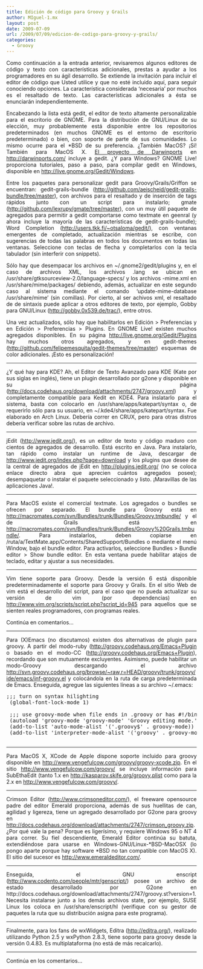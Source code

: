 ```yaml
---
title: Edición de código para Groovy y Grails
author: MIguel-1.mx
layout: post
date: 2009-07-09
url: /2009/07/09/edicion-de-codigo-para-groovy-y-grails/
categories:
  - Groovy
---
```

<p align='justify'>
  Como continuaci&oacute;n a la entrada anterior, revisaremos algunos editores de c&oacute;digo y texto con caracter&iacute;sticas adicionales, prestas a ayudar a los programadores en su &aacute;gil desarrollo. Se extiende la invitaci&oacute;n para incluir el editor de c&oacute;digo que Usted utilice y que no est&eacute; incluido aqu&iacute;, para seguir conociendo opciones. La caracter&iacute;stica considerada &#8216;necesaria&#8217; por muchos es el resaltado de texto. Las caracter&iacute;sticas adicionales a &eacute;sta se enunciar&aacute;n independientemente.
</p>

<p align='justify'>
  Encabezando la lista est&aacute; gedit, el editor de texto altamente personalizable para el escritorio de GNOME. Para la distribuci&oacute;n de GNU/Linux de su elecci&oacute;n, muy probablemente est&aacute; disponible entre los repositorios predeterminados (en muchos GNOME es el entorno de escritorio predeterminado) o bien, con soporte de parte de sus comunidades. Lo mismo ocurre para el *BSD de su preferencia. &iquest;Tambi&eacute;n MacOS? &iexcl;S&iacute;! Tambi&eacute;n para MacOS X. <a href='http://gedit.darwinports.com/'>El proyecto de Darwinports</a> en <a href='http://darwinports.com/'>http://darwinports.com/</a> incluye a gedit. &iquest;Y para Windows? GNOME Live! proporciona tutoriales, paso a paso, para compilar gedit en Windows, disponible en <a href='http://live.gnome.org/Gedit/Windows'>http://live.gnome.org/Gedit/Windows</a>.
</p>

<p align='justify'>
  Entre los paquetes para personalizar gedit para Groovy/Grails/Griffon se encuentran: gedit-grails-bundle (<a href='http://github.com/aeischeid/gedit-grails-bundle/tree/master'>http://github.com/aeischeid/gedit-grails-bundle/tree/master</a>), con archivos para el resaltado y de inserci&oacute;n de tags r&aacute;pidos junto con un script para instalarlo; gmate (<a href='http://github.com/lexrupy/gmate/tree/master'>http://github.com/lexrupy/gmate/tree/master</a>), con un muy &uacute;til paquete de agregados para permitir a gedit comportarse como textmate en geenral (y ahora incluye la mayor&iacute;a de las caracter&iacute;sticas de gedit-grails-bundle); Word Completion (<a href='http://users.tkk.fi/~otsaloma/gedit/'>http://users.tkk.fi/~otsaloma/gedit/</a>), con ventanas emergentes de completado, actualizaci&oacute;n mientras se escribe, con sugerencias de todas las palabras en todos los documentos en todas las ventanas. Seleccione con teclas de flecha y completarlos con la tecla tabulador (sin interferir con snippets).
</p>

<p align='justify'>
  S&oacute;lo hay que desempacar los archivos en ~/.gnome2/gedit/plugins y, en el caso de archivos XML, los archivos .lang se ubican en /usr/share/gtksourceview-2.0/language-specs/ y los archivos -mime.xml en /usr/share/mime/packages/ debiendo, adem&aacute;s, actualizar en este segundo caso al sistema mediante el comando &#8216;update-mime-database /usr/share/mime&#8217; (sin comillas). Por cierto, al ser achivos xml, el resaltado de de sintaxis puede aplicar a otros editores de texto, por ejemplo, Gobby para GNU/Linux (<a href='http://gobby.0x539.de/trac/'>http://gobby.0x539.de/trac/</a>), entre otros.
</p>

<p align='justify'>
  Una vez actualizados, s&oacute;lo hay que habilitarlos en Edici&oacute;n > Preferencias y en Edici&oacute;n > Preferencias > Plugins. En GNOME Live! existen muchos agregados disponibles. En su p&aacute;gina <a href='http://live.gnome.org/Gedit/Plugins'>http://live.gnome.org/Gedit/Plugins</a> hay muchos otros agregados, y en gedit-themes (<a href='http://github.com/felipemesquita/gedit-themes/tree/master'>http://github.com/felipemesquita/gedit-themes/tree/master</a>) esquemas de color adicionales. &iexcl;Esto es personalizaci&oacute;n!
</p>

* * *

<p align='justify'>
  &iquest;Y qu&eacute; hay para KDE? Ah, el Editor de Texto Avanzado para KDE (Kate por sus siglas en ingl&eacute;s), tiene un plugin desarrollado por g2one y disponible en su p&aacute;gina (<a href='http://docs.codehaus.org/download/attachments/2747/groovy.xml'>http://docs.codehaus.org/download/attachments/2747/groovy.xml</a>) y completamente compatible para Kedit en KDE4. Para inslatarlo para el sistema, basta con colocarlo en /usr/share/apps/katepart/syntax o, de requerirlo s&oacute;lo para su usuario, en ~/.kde4/share/apps/katepart/syntax. Fue elaborado en Arch Linux. Deber&iacute;a correr en CRUX, pero para otras distros deber&iacute;a verificar sobre las rutas de archivo.
</p>

* * *

<p align='justify'>
  jEdit (<a href='http://www.jedit.org/'>http://www.jedit.org/</a>), es un editor de texto y c&oacute;digo maduro con cientos de agregados de desarrollo. Est&aacute; escrito en Java. Para instalarlo, tan r&aacute;pido como instalar un runtime de Java, descargar de <a href='http://www.jedit.org/index.php?page=download'>http://www.jedit.org/index.php?page=download</a> y los plugins que desee de la central de agregados de jEdit en <a href='http://plugins.jedit.org/'>http://plugins.jedit.org/</a> (no se coloca enlace directo abra que aprecien cu&aacute;ntos agregados posee); desempaquetar o instalar el paquete seleccionado y listo. &iexcl;Maravillas de las aplicaciones Java!.
</p>

* * *

<p align='justify'>
  Para MacOS existe el comercial textmate. Los agregados o bundles se ofrecen por separado. El bundle para Groovy est&aacute; en <a href='http://macromates.com/svn/Bundles/trunk/Bundles/Groovy.tmbundle/'>http://macromates.com/svn/Bundles/trunk/Bundles/Groovy.tmbundle/</a> y el de Grails est&aacute; en <a href='http://macromates.com/svn/Bundles/trunk/Bundles/Groovy%20Grails.tmbundle/'>http://macromates.com/svn/Bundles/trunk/Bundles/Groovy%20Grails.tmbundle/</a>. Para instalarlos, deben copiarse en /ruta/a/TextMate.app/Contents/SharedSupport/Bundles o mediante el men&uacute; Window, bajo el bundle editor. Para activarlos, seleccione Bundles > Bundle editor > Show bundle editor. En esta ventana puede habilitar atajos de teclado, editar y ajustar a sus necesidades.
</p>

* * *

<p align='justify'>
  Vim tiene soporte para Groovy. Desde la versi&oacute;n 6 est&aacute; disponible predeterminadamente el soporte para Groovy y Grails. En el sitio Web de vim est&aacute; el desarrollo del script, para el caso que no pueda actualizar su versi&oacute;n de vim (por dependencias) en <a href='http://www.vim.org/scripts/script.php?script_id=945'>http://www.vim.org/scripts/script.php?script_id=945</a> para aquellos que se sienten reales programadores, con programas reales.
</p>

<p align='justify'>
  Contin&uacute;a en comentarios&#8230;
</p>

* * *

<p align='justify'>
  Para (X)Emacs (no discutamos) existen dos alternativas de plugin para groovy. A partir del modo-ruby (<a href='http://groovy.codehaus.org/Emacs+Plugin'>http://groovy.codehaus.org/Emacs+Plugin</a> o basado en el modo-CC (<a href='http://groovy.codehaus.org/Emacs+Plugin'>http://groovy.codehaus.org/Emacs+Plugin</a>), recordando que son mutuamente excluyentes. Asimismo, puede habilitar un modo-Groovy descargando el archivo <a href='http://svn.groovy.codehaus.org/browse/~raw,r=HEAD/groovy/trunk/groovy/ide/emacs/inf-groovy.el'>http://svn.groovy.codehaus.org/browse/~raw,r=HEAD/groovy/trunk/groovy/ide/emacs/inf-groovy.el</a> y coloc&aacute;ndola en la ruta de carga predeterminada de Emacs. Enseguida, agregue las siguientes l&iacute;neas a su archivo ~/.emacs:
</p>

<pre class='brush:text'>;;; turn on syntax hilighting (global-font-lock-mode 1)  ;;; use groovy-mode when file ends in .groovy or has #!/bin/groovy at start (autoload 'groovy-mode 'groovy-mode' 'Groovy editing mode.' t) (add-to-list 'auto-mode-alist '('.groovy$' . groovy-mode)) (add-to-list 'interpreter-mode-alist '('groovy' . groovy-mode)) </pre>

* * *

<p align='justify'>
  Para MacOS X, XCode de Apple dispone soporte incluido para groovy disponible en <a href='http://www.vengefulcow.com/groovy/groovy-xcode.zip'>http://www.vengefulcow.com/groovy/groovy-xcode.zip</a>. En el sitio <a href='http://www.vengefulcow.com/groovy/'>http://www.vengefulcow.com/groovy/</a> se incluye informaci&oacute;n para SubEthaEdit (tanto 1.x en <a href='http://kasparov.skife.org/groovy.plist'>http://kasparov.skife.org/groovy.plist</a> como para la 2.x en <a href='http://www.vengefulcow.com/groovy/'>http://www.vengefulcow.com/groovy/</a>.
</p>

* * *

<p align='justify'>
  Crimson Editor (<a href='http://www.crimsoneditor.com/'>http://www.crimsoneditor.com/</a>), el freeware opensource padre del editor Emerald proporciona, adem&aacute;s de sus huellitas de can, agilidad y ligereza, tiene un agregado desarrollado por G2one para groovy en <a href='http://docs.codehaus.org/download/attachments/2747/crimson_groovy.zip'>http://docs.codehaus.org/download/attachments/2747/crimson_groovy.zip</a>. &iquest;Por qu&eacute; vale la pena? Porque es liger&iacute;simo, y requiere Windows 95 o NT 4 para correr. Su fiel descendiente, Emerald Editor contin&uacute;a su batuta, extendi&eacute;ndose para usarse en Windows-GNU/Linux-*BSD-MacOSX (lo pongo aparte porque hay software *BSD no tan compatible con MacOS X). El sitio del sucesor es <a href='http://www.emeraldeditor.com/'>http://www.emeraldeditor.com/</a>.
</p>

* * *

<p align='justify'>
  Enseguida, el GNU enscript (<a href='http://www.codento.com/people/mtr/genscript/'>http://www.codento.com/people/mtr/genscript/</a>) posee un archivo de estado desarrollado por G2one en http://docs.codehaus.org/download/attachments/2747/groovy.st?version=1. Necesita instalarse junto a los dem&aacute;s archivos state, por ejemplo, SUSE Linux los coloca en /usr/share/enscript/hl (verifique con su gestor de paquetes la ruta que su distribuci&oacute;n asigna para este programa).
</p>

* * *

<p align='justify'>
  Finalmente, para los fans de wxWidgets, Editra (<a href='http://editra.org/'>http://editra.org/</a>), realizado utilizando Python 2.5 y wxPython 2.8.3, tiene soporte para groovy desde la versi&oacute;n 0.4.83. Es multiplataforma (no est&aacute; de m&aacute;s recalcarlo).
</p>

* * *

Contin&uacute;a en los comentarios&#8230;